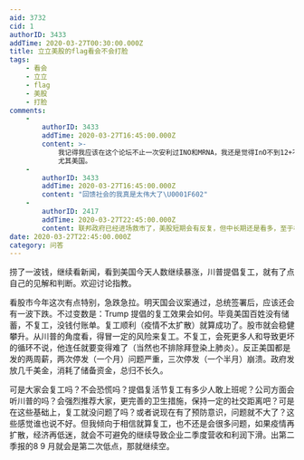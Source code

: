 ```yaml
---
aid: 3732
cid: 1
authorID: 3433
addTime: 2020-03-27T00:30:00.000Z
title: 立立美股的flag看会不会打脸
tags:
    - 看会
    - 立立
    - flag
    - 美股
    - 打脸
comments:
    -
        authorID: 3433
        addTime: 2020-03-27T16:45:00.000Z
        content: >-
            我记得我应该在这个论坛不止一次安利过INO和MRNA，我还是觉得InO不到12+不用卖。今天加上两个疫苗股，vir和dvax。下星期全世界疫情将进入至暗时刻，
            尤其美国。
    -
        authorID: 3433
        addTime: 2020-03-27T16:45:00.000Z
        content: "回馈社会的我真是太伟大了\U0001F602"
    -
        authorID: 2417
        addTime: 2020-03-27T22:45:00.000Z
        content: 联邦政府已经进场救市了，美股短期会有反复，但中长期还是看多，至于标的，个人还是喜欢苹果，亚马逊，微软这种有行业护城河的公司。
date: 2020-03-27T22:45:00.000Z
category: 问答
---
```


捞了一波钱，继续看新闻，看到美国今天人数继续暴涨，川普提倡复工，就有了点自己的见解和判断。欢迎讨论指教。

看股市今年这次有点特别，急跌急拉。明天国会议案通过，总统签署后，应该还会有一波下跌。不过变数是：Trump 提倡的复工效果会如何。毕竟美国百姓没有储蓄，不复工，没钱付账单。复工顺利（疫情不太扩散）就算成功了。股市就会稳健攀升。从川普的角度看，得冒一定的风险来复工。不复工，会死更多人和导致更坏的循环不说，他连任就要变得难了（当然也不排除拜登染上肺炎）。反正美国都是发的两周薪，两次停发（一个月）问题严重，三次停发（一个半月）崩溃。政府发放几千美金，消耗了储备资金，总归不长久。

可是大家会复工吗？不会恐慌吗？提倡复活节复工有多少人敢上班呢？公司方面会听川普的吗？会强烈推荐大家，更完善的卫生措施，保持一定的社交距离吧？可是在这些基础上，复工就没问题了吗？或者说现在有了预防意识，问题就不大了？这些感觉谁也说不好。但我倾向于相信就算复工，也不还是会很多问题，如果疫情再扩散，经济再低迷，就会不可避免的继续导致企业二季度营收和利润下滑。出第二季报的8 9 月就会是第二次低点，那就继续空。
